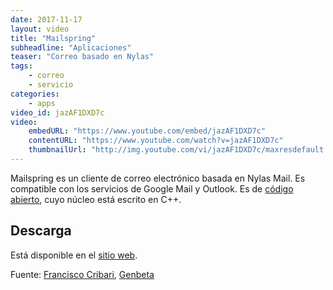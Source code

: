 ```yaml
---
date: 2017-11-17
layout: video
title: "Mailspring"
subheadline: "Aplicaciones"
teaser: "Correo basado en Nylas"
tags:
    - correo
    - servicio
categories:
    - apps
video_id: jazAF1DXD7c
video:
    embedURL: "https://www.youtube.com/embed/jazAF1DXD7c"
    contentURL: "https://www.youtube.com/watch?v=jazAF1DXD7c"
    thumbnailUrl: "http://img.youtube.com/vi/jazAF1DXD7c/maxresdefault.jpg"
---
```

<!--more-->

Mailspring es un cliente de correo electrónico basada en Nylas Mail. Es compatible con los servicios de Google Mail y Outlook. Es de [código abierto](https://github.com/Foundry376/Mailspring), cuyo núcleo está escrito en C++.

## Descarga

Está disponible en el [sitio web](https://getmailspring.com/download).

Fuente: [Francisco Cribari](https://www.youtube.com/channel/UCxpnIv8WtJ3O-cIvriPeXnQ), [Genbeta](https://www.genbeta.com/correo/mailspring-un-excelente-cliente-de-correo-multiplataforma-que-nace-de-las-cenizas-de-nylas-mail)
